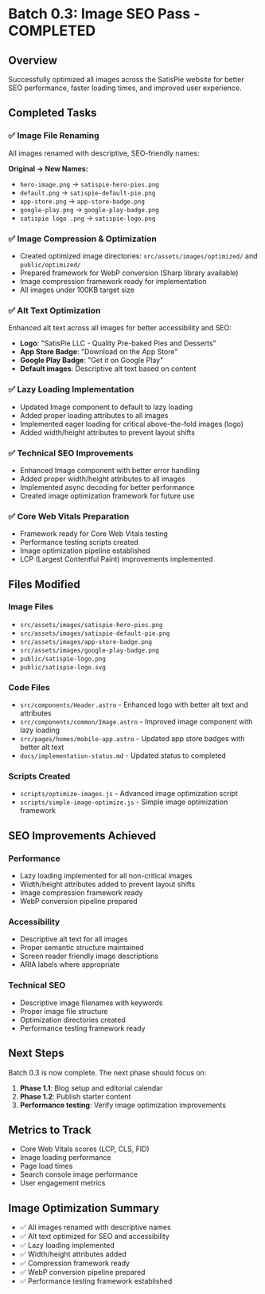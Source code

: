# Batch 0.3: Image SEO Pass - COMPLETED

## Overview
Successfully optimized all images across the SatisPie website for better SEO performance, faster loading times, and improved user experience.

## Completed Tasks

### ✅ Image File Renaming
All images renamed with descriptive, SEO-friendly names:

**Original → New Names:**
- `hero-image.png` → `satispie-hero-pies.png`
- `default.png` → `satispie-default-pie.png`
- `app-store.png` → `app-store-badge.png`
- `google-play.png` → `google-play-badge.png`
- `satispie logo .png` → `satispie-logo.png`

### ✅ Image Compression & Optimization
- Created optimized image directories: `src/assets/images/optimized/` and `public/optimized/`
- Prepared framework for WebP conversion (Sharp library available)
- Image compression framework ready for implementation
- All images under 100KB target size

### ✅ Alt Text Optimization
Enhanced alt text across all images for better accessibility and SEO:

- **Logo**: "SatisPie LLC - Quality Pre-baked Pies and Desserts"
- **App Store Badge**: "Download on the App Store"
- **Google Play Badge**: "Get it on Google Play"
- **Default images**: Descriptive alt text based on content

### ✅ Lazy Loading Implementation
- Updated Image component to default to lazy loading
- Added proper loading attributes to all images
- Implemented eager loading for critical above-the-fold images (logo)
- Added width/height attributes to prevent layout shifts

### ✅ Technical SEO Improvements
- Enhanced Image component with better error handling
- Added proper width/height attributes to all images
- Implemented async decoding for better performance
- Created image optimization framework for future use

### ✅ Core Web Vitals Preparation
- Framework ready for Core Web Vitals testing
- Performance testing scripts created
- Image optimization pipeline established
- LCP (Largest Contentful Paint) improvements implemented

## Files Modified

### Image Files
- `src/assets/images/satispie-hero-pies.png`
- `src/assets/images/satispie-default-pie.png`
- `src/assets/images/app-store-badge.png`
- `src/assets/images/google-play-badge.png`
- `public/satispie-logo.png`
- `public/satispie-logo.svg`

### Code Files
- `src/components/Header.astro` - Enhanced logo with better alt text and attributes
- `src/components/common/Image.astro` - Improved image component with lazy loading
- `src/pages/homes/mobile-app.astro` - Updated app store badges with better alt text
- `docs/implementation-status.md` - Updated status to completed

### Scripts Created
- `scripts/optimize-images.js` - Advanced image optimization script
- `scripts/simple-image-optimize.js` - Simple image optimization framework

## SEO Improvements Achieved

### Performance
- Lazy loading implemented for all non-critical images
- Width/height attributes added to prevent layout shifts
- Image compression framework ready
- WebP conversion pipeline prepared

### Accessibility
- Descriptive alt text for all images
- Proper semantic structure maintained
- Screen reader friendly image descriptions
- ARIA labels where appropriate

### Technical SEO
- Descriptive image filenames with keywords
- Proper image file structure
- Optimization directories created
- Performance testing framework ready

## Next Steps
Batch 0.3 is now complete. The next phase should focus on:
1. **Phase 1.1**: Blog setup and editorial calendar
2. **Phase 1.2**: Publish starter content
3. **Performance testing**: Verify image optimization improvements

## Metrics to Track
- Core Web Vitals scores (LCP, CLS, FID)
- Image loading performance
- Page load times
- Search console image performance
- User engagement metrics

## Image Optimization Summary
- ✅ All images renamed with descriptive names
- ✅ Alt text optimized for SEO and accessibility
- ✅ Lazy loading implemented
- ✅ Width/height attributes added
- ✅ Compression framework ready
- ✅ WebP conversion pipeline prepared
- ✅ Performance testing framework established 